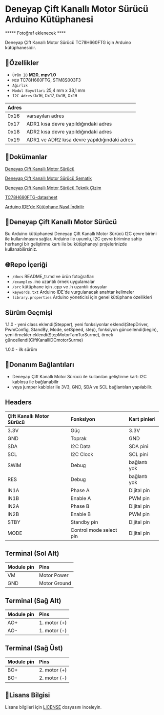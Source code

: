 # Deneyap Çift Kanallı Motor Sürücü Arduino Kütüphanesi

***** Fotoğraf eklenecek ****

Deneyap Çift Kanallı Motor Sürücü TC78H660FTG için Arduino kütüphanesidir.

## :mag_right:Özellikler 
- `Ürün ID` **M20**, **mpv1.0**
- `MCU` TC78H660FTG, STM8S003F3
- `Ağırlık`
- `Modul Boyutları` 25,4 mm x 38,1 mm
- `I2C Adres` 0x16, 0x17, 0x18, 0x19

| Adres |  | 
| :--- | :---     |
| 0x16 | varsayılan adres |
| 0x17 | ADR1 kısa devre yapıldığındaki adres |
| 0x18 | ADR2 kısa devre yapıldığındaki adres |
| 0x19 | ADR1 ve ADR2 kısa devre yapıldığındaki adres |

## :closed_book:Dokümanlar
[Deneyap Çift Kanallı Motor Sürücü](https://docs.deneyapkart.org/tr/content/contentDetail/deneyap-module-deneyap-dual-channel-motor-driver-m)

[Deneyap Çift Kanallı Motor Sürücü Şematik](https://cdn.deneyapkart.org/media/upload/userFormUpload/M7vZpQGvXRLxsH7HJsgpplR93ygaxZ9P.pdf)

[Deneyap Çift Kanallı Motor Sürücü Teknik Çizim](https://cdn.deneyapkart.org/media/upload/userFormUpload/2EPBc4V9PklIkCudDzVfQ6MZSH6xxOCu.pdf)

[TC78H660FTG-datasheet](https://toshiba.semicon-storage.com/info/TC78H660FTG_datasheet_en_20200714.pdf?did=68604&prodName=TC78H660FTG)

[Arduino IDE'de Kütüphane Nasıl İndirilir](https://docs.arduino.cc/software/ide-v1/tutorials/installing-libraries)

## :pushpin:Deneyap Çift Kanallı Motor Sürücü
Bu Arduino kütüphanesi Deneyap Çift Kanallı Motor Sürücü I2C çevre birimi ile kullanılmasını sağlar. Arduino ile uyumlu, I2C çevre birimine sahip herhangi bir geliştirme kartı ile bu kütüphaneyi projelerinizde kullanabilirsiniz.

## :globe_with_meridians:Repo İçeriği
- `/docs` README_tr.md ve ürün fotoğrafları
- `/examples` .ino uzantılı örnek uygulamalar
- `/src` kütüphane için .cpp ve .h uzantılı dosyalar
- `keywords.txt` Arduino IDE'de vurgulanacak anahtar kelimeler
- `library.properties` Arduino yöneticisi için genel kütüphane özellikleri

## Sürüm Geçmişi
1.1.0 - yeni class eklendi(Stepper), yeni fonksiyonlar eklendi(StepDriver, PwmConfig, StandBy, Mode, setSpeed, step), fonksiyon güncellendi(begin), yeni örnekler eklendi(StepMotorTamTurSurme), örnek güncellendi(CiftKanalliDCmotorSurme)

1.0.0 - ilk sürüm

## :rocket:Donanım Bağlantıları
- Deneyap Çift Kanallı Motor Sürücü ile kullanılan geliştirme kartı I2C kablosu ile bağlanabilir
- veya jumper kablolar ile 3V3, GND, SDA ve SCL bağlantıları yapılabilir. 

## Headers
|Çift Kanallı Motor Sürücü| Fonksiyon| Kart pinleri |
| :---     | :---   |   :---  |
| 3.3V     | Güç    | 3.3V    |
| GND      | Toprak |GND      |
| SDA      | I2C Data  | SDA pini |
| SCL      | I2C Clock | SCL pini|
|SWIM | Debug | bağlantı yok |
|RES  | Debug | bağlantı yok |
|IN1A	|Phase A |Dijital pin|
|IN1B	|Enable A|PWM pin|
|IN2A	|Phase B |Dijital pin|
|IN2B	|Enable B|PWM pin|
|STBY	|Standby pin|Dijital pin|
|MODE 	|Control mode select pin|Dijital pin|

## Terminal (Sol Alt)
|Module pin|Pins|
|:--- |   :---  |
|VM |Motor Power|
|GND|Motor Ground|

## Terminal (Sağ Alt)
|Module pin|Pins|
|:--- |   :---  |
|AO+|1. motor (+)|
|AO-|1. motor (-)|

## Terminal (Sağ Üst)
|Module pin|Pins|
|:--- |   :---  |
|BO+|2. motor (+)|
|BO-|2. motor (-)|

## :bookmark_tabs:Lisans Bilgisi 
Lisans bilgileri için [LICENSE](https://github.com/deneyapkart/deneyap-cift-kanalli-motor-surucu-arduino-library/blob/master/LICENSE) dosyasını inceleyin.
